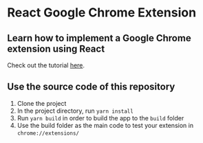 # React Google Chrome Extension

## Learn how to implement a Google Chrome extension using React

Check out the tutorial [here](put-the-final-link-here).

## Use the source code of this repository

1. Clone the project
2. In the project directory, run `yarn install`
3. Run `yarn build` in order to build the app to the `build` folder
4. Use the build folder as the main code to test your extension in `chrome://extensions/`